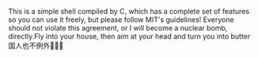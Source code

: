  This is a simple shell compiled by C, which has a complete set of features so you can use it freely, but please follow MIT's guidelines!
 Everyone should not violate this agreement, or I will become a nuclear bomb, directly.Fly into your house, then aim at your head and turn you into butter
国人也不例外👿👿👿
